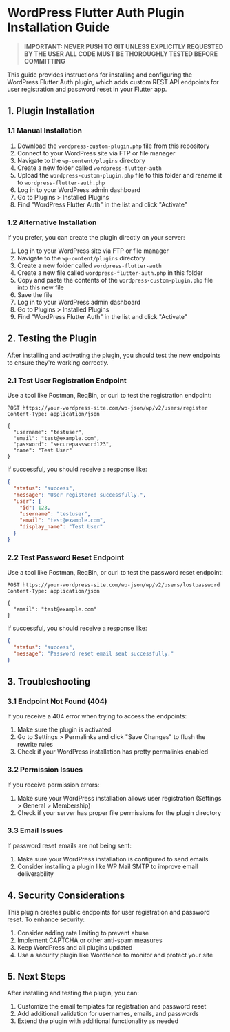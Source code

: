 # WordPress Flutter Auth Plugin Installation Guide

> **IMPORTANT: NEVER PUSH TO GIT UNLESS EXPLICITLY REQUESTED BY THE USER**
> **ALL CODE MUST BE THOROUGHLY TESTED BEFORE COMMITTING**

This guide provides instructions for installing and configuring the WordPress Flutter Auth plugin, which adds custom REST API endpoints for user registration and password reset in your Flutter app.

## 1. Plugin Installation

### 1.1 Manual Installation

1. Download the `wordpress-custom-plugin.php` file from this repository
2. Connect to your WordPress site via FTP or file manager
3. Navigate to the `wp-content/plugins` directory
4. Create a new folder called `wordpress-flutter-auth`
5. Upload the `wordpress-custom-plugin.php` file to this folder and rename it to `wordpress-flutter-auth.php`
6. Log in to your WordPress admin dashboard
7. Go to Plugins > Installed Plugins
8. Find "WordPress Flutter Auth" in the list and click "Activate"

### 1.2 Alternative Installation

If you prefer, you can create the plugin directly on your server:

1. Log in to your WordPress site via FTP or file manager
2. Navigate to the `wp-content/plugins` directory
3. Create a new folder called `wordpress-flutter-auth`
4. Create a new file called `wordpress-flutter-auth.php` in this folder
5. Copy and paste the contents of the `wordpress-custom-plugin.php` file into this new file
6. Save the file
7. Log in to your WordPress admin dashboard
8. Go to Plugins > Installed Plugins
9. Find "WordPress Flutter Auth" in the list and click "Activate"

## 2. Testing the Plugin

After installing and activating the plugin, you should test the new endpoints to ensure they're working correctly.

### 2.1 Test User Registration Endpoint

Use a tool like Postman, ReqBin, or curl to test the registration endpoint:

```
POST https://your-wordpress-site.com/wp-json/wp/v2/users/register
Content-Type: application/json

{
  "username": "testuser",
  "email": "test@example.com",
  "password": "securepassword123",
  "name": "Test User"
}
```

If successful, you should receive a response like:

```json
{
  "status": "success",
  "message": "User registered successfully.",
  "user": {
    "id": 123,
    "username": "testuser",
    "email": "test@example.com",
    "display_name": "Test User"
  }
}
```

### 2.2 Test Password Reset Endpoint

Use a tool like Postman, ReqBin, or curl to test the password reset endpoint:

```
POST https://your-wordpress-site.com/wp-json/wp/v2/users/lostpassword
Content-Type: application/json

{
  "email": "test@example.com"
}
```

If successful, you should receive a response like:

```json
{
  "status": "success",
  "message": "Password reset email sent successfully."
}
```

## 3. Troubleshooting

### 3.1 Endpoint Not Found (404)

If you receive a 404 error when trying to access the endpoints:

1. Make sure the plugin is activated
2. Go to Settings > Permalinks and click "Save Changes" to flush the rewrite rules
3. Check if your WordPress installation has pretty permalinks enabled

### 3.2 Permission Issues

If you receive permission errors:

1. Make sure your WordPress installation allows user registration (Settings > General > Membership)
2. Check if your server has proper file permissions for the plugin directory

### 3.3 Email Issues

If password reset emails are not being sent:

1. Make sure your WordPress installation is configured to send emails
2. Consider installing a plugin like WP Mail SMTP to improve email deliverability

## 4. Security Considerations

This plugin creates public endpoints for user registration and password reset. To enhance security:

1. Consider adding rate limiting to prevent abuse
2. Implement CAPTCHA or other anti-spam measures
3. Keep WordPress and all plugins updated
4. Use a security plugin like Wordfence to monitor and protect your site

## 5. Next Steps

After installing and testing the plugin, you can:

1. Customize the email templates for registration and password reset
2. Add additional validation for usernames, emails, and passwords
3. Extend the plugin with additional functionality as needed
